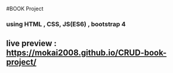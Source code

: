 #BOOK Project 
### using HTML , CSS, JS(ES6) , bootstrap 4
## live preview : https://mokai2008.github.io/CRUD-book-project/

